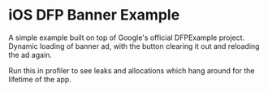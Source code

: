 iOS DFP Banner Example
======================
A simple example built on top of Google's official DFPExample project. Dynamic loading of banner ad, with the button clearing it out and reloading the ad again.

Run this in profiler to see leaks and allocations which hang around for the lifetime of the app.
